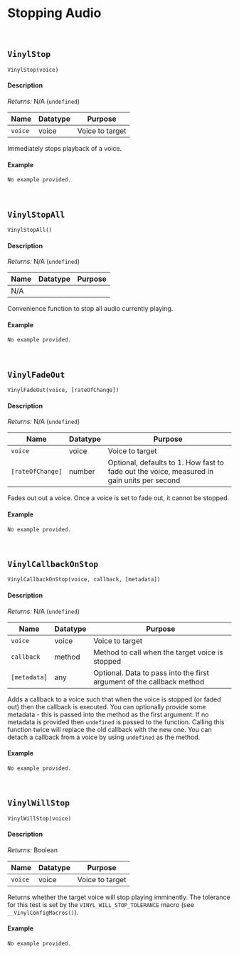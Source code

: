 # Stopping Audio

&nbsp;

## `VinylStop`

`VinylStop(voice)`

<!-- tabs:start -->

#### **Description**

*Returns:* N/A (`undefined`)

|Name   |Datatype|Purpose                     |
|-------|--------|----------------------------|
|`voice`|voice   |Voice to target             |

Immediately stops playback of a voice.

#### **Example**

```gml
No example provided.
```

<!-- tabs:end -->

&nbsp;

## `VinylStopAll`

`VinylStopAll()`

<!-- tabs:start -->

#### **Description**

*Returns:* N/A (`undefined`)

|Name   |Datatype|Purpose                     |
|-------|--------|----------------------------|
|N/A    |        |                            |

Convenience function to stop all audio currently playing.

#### **Example**

```gml
No example provided.
```

<!-- tabs:end -->

&nbsp;

## `VinylFadeOut`

`VinylFadeOut(voice, [rateOfChange])`

<!-- tabs:start -->

#### **Description**

*Returns:* N/A (`undefined`)

|Name            |Datatype|Purpose                                                                                   |
|----------------|--------|------------------------------------------------------------------------------------------|
|`voice`         |voice   |Voice to target                                                                           |
|`[rateOfChange]`|number  |Optional, defaults to 1. How fast to fade out the voice, measured in gain units per second|

Fades out out a voice. Once a voice is set to fade out, it cannot be stopped.

#### **Example**

```gml
No example provided.
```

<!-- tabs:end -->

&nbsp;

## `VinylCallbackOnStop`

`VinylCallbackOnStop(voice, callback, [metadata])`

<!-- tabs:start -->

#### **Description**

*Returns:* N/A (`undefined`)

|Name        |Datatype|Purpose                                                              |
|------------|--------|---------------------------------------------------------------------|
|`voice`     |voice   |Voice to target                                                      |
|`callback`  |method  |Method to call when the target voice is stopped                      |
|`[metadata]`|any     |Optional. Data to pass into the first argument of the callback method|

Adds a callback to a voice such that when the voice is stopped (or faded out) then the callback is executed. You can optionally provide some metadata - this is passed into the method as the first argument. If no metadata is provided then `undefined` is passed to the function. Calling this function twice will replace the old callback with the new one. You can detach a callback from a voice by using `undefined` as the method.

#### **Example**

```gml
No example provided.
```

<!-- tabs:end -->

&nbsp;

## `VinylWillStop`

`VinylWillStop(voice)`

<!-- tabs:start -->

#### **Description**

*Returns:* Boolean

|Name   |Datatype|Purpose                     |
|-------|--------|----------------------------|
|`voice`|voice   |Voice to target             |

Returns whether the target voice will stop playing imminently. The tolerance for this test is set by the `VINYL_WILL_STOP_TOLERANCE` macro (see `__VinylConfigMacros()`).

#### **Example**

```gml
No example provided.
```

<!-- tabs:end -->